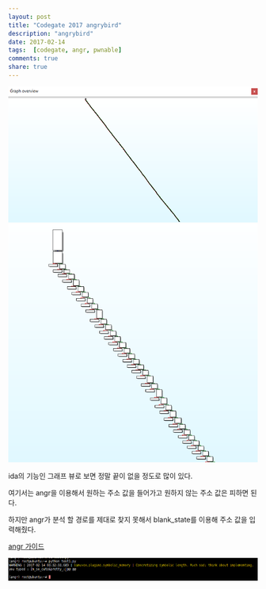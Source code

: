 ```yaml
---
layout: post
title: "Codegate 2017 angrybird"
description: "angrybird"
date: 2017-02-14
tags:  [codegate, angr, pwnable]
comments: true
share: true
---
```


![angrybird](/assets/images/angrybird/angrybird-01.png)
![angrybird](/assets/images/angrybird/angrybird-02.png)

ida의 기능인 그래프 뷰로 보면 정말 끝이 없을 정도로 많이 있다.

여기서는 angr을 이용해서 원하는 주소 값을 들어가고 원하지 않는 주소 값은 피하면 된다.

하지만 angr가 분석 할 경로를 제대로 찾지 못해서 blank_state를 이용해 주소 값을 입력해줬다.

<a href="https://docs.angr.io/docs/paths.html" target="_blank">angr 가이드</a>

![angrybird](/assets/images/angrybird/angrybird-03.png)

<script src="https://gist.github.com/hy00un/4bb3fb859e93f4c3025ef8d891096864.js"></script>
